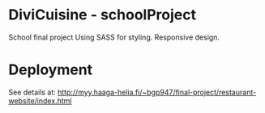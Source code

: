 # DiviCuisine - schoolProject

School final project
Using SASS for styling. Responsive design.

# Deployment

See details at: http://myy.haaga-helia.fi/~bgp947/final-project/restaurant-website/index.html

